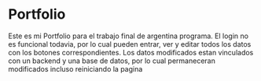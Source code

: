 
# Portfolio

Este es mi Portfolio para el trabajo final de argentina programa.
El login no es funcional todavia, por lo cual pueden entrar, ver y editar todos los datos con los botones correspondientes. Los datos modificados estan vinculados con un backend y una base de datos, por lo cual permaneceran modificados incluso reiniciando la pagina

